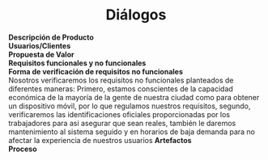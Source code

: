 ﻿<center><h1>Diálogos</h1></center>

**Descripción de Producto**<br>
**Usuarios/Clientes**<br>
**Propuesta de Valor**<br>
**Requisitos funcionales y no funcionales**<br>
**Forma de verificación de requisitos no funcionales**<br> Nosotros verificaremos los requisitos no funcionales planteados de diferentes maneras: Primero, estamos conscientes de la capacidad económica de la mayoría de la gente de nuestra ciudad como para obtener un dispositivo móvil, por lo que regulamos nuestros requisitos, segundo, verificaremos las identificaciones oficiales proporcionadas por los trabajadores para asi asegurar que sean reales, también le daremos mantenimiento al sistema seguido y en horarios de baja demanda para no afectar la experiencia de nuestros usuarios
**Artefactos**<br>
**Proceso**<br>
<!--stackedit_data:
eyJoaXN0b3J5IjpbOTAyODQ2NDA0LDE2NDg1NjQ0NzMsODk2ND
Q4MjIyXX0=
-->